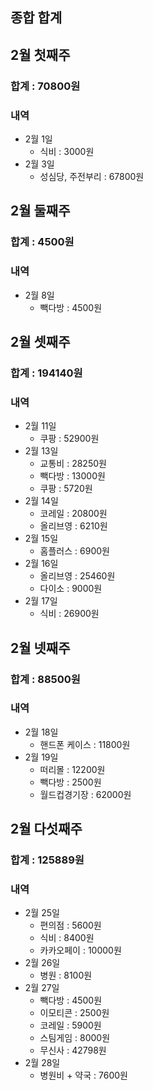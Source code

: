 ## 종합 합계

## 2월 첫째주
### 합계 : 70800원

### 내역 
- 2월 1일
	- 식비 : 3000원 
- 2월 3일
	- 성심당, 주전부리 : 67800원
## 2월 둘째주
### 합계 : 4500원

### 내역 
- 2월 8일
	- 빽다방 : 4500원
## 2월 셋째주
### 합계 : 194140원

### 내역 
- 2월 11일 
	- 쿠팡 : 52900원
- 2월 13일
	- 교통비 : 28250원
	- 빽다방 : 13000원
	- 쿠팡 : 5720원
- 2월 14일
	- 코레일 : 20800원
	- 올리브영 : 6210원
- 2월 15일
	- 홈플러스 : 6900원
- 2월 16일
	- 올리브영 : 25460원
	- 다이소 : 9000원
- 2월 17일 
	- 식비 : 26900원
## 2월 넷째주
### 합계 : 88500원

### 내역 
- 2월 18일
	- 핸드폰 케이스 : 11800원
- 2월 19일 
	- 떠리몰 : 12200원
	- 빽다방 : 2500원
	- 월드컵경기장 : 62000원
## 2월 다섯째주
### 합계 : 125889원

### 내역 
- 2월 25일
	- 편의점 : 5600원
	- 식비 : 8400원
	- 카카오페이 : 10000원
- 2월 26일
	- 병원 : 8100원
- 2월 27일
	- 빽다방 : 4500원
	- 이모티콘 : 2500원
	- 코레일 : 5900원
	- 스팀게임 : 8000원
	- 무신사 : 42798원
- 2월 28일
	- 병원비 + 약국 : 7600원